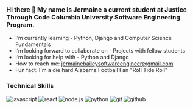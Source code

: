 ### Hi there 👋 My name is Jermaine a current student at Justice Through Code Columbia University Software Engineering Program.



- I’m currently learning - Python, Django and Computer Science Fundamentals
- I’m looking forward to collaborate on - Projects with fellow students
- I’m looking for help with - Python and Django
- How to reach me: jermainebaileysoftwareengineer@gmail.com
- Fun fact: I'm a die hard Alabama Football Fan "Roll Tide Roll"

### Technical Skills
![javascript](https://img.shields.io/badge/Javascript-000000?style=for-the-badge&logo=Javascript&logoColor=#F7DF1E)
![react](https://img.shields.io/badge/React-000000?style=for-the-badge&logo=React&logoColor=#61DAFB) 
![node.js](https://img.shields.io/badge/node.js-000000?style=for-the-badge&logo=Node.js&logoColor=#339933) 
![python](https://img.shields.io/badge/Python-000000?style=for-the-badge&logo=Python&logoColor=#3776AB)
![git](https://img.shields.io/badge/Git-000000?style=for-the-badge&logo=Git&logoColor=#F05032)
![github](https://img.shields.io/badge/Github-000000?style=for-the-badge&logo=Github&logoColor=#181717)
